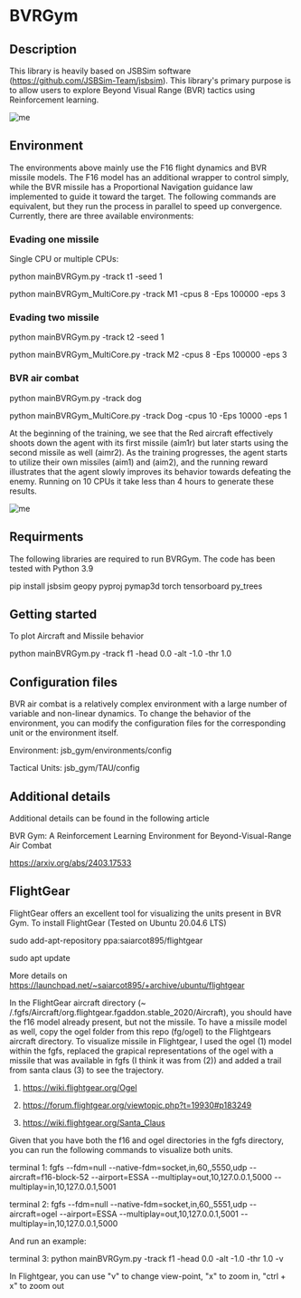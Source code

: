 # BVRGym
## Description
This library is heavily based on JSBSim software (https://github.com/JSBSim-Team/jsbsim). 
This library's primary purpose is to allow users to explore Beyond Visual Range (BVR) tactics using Reinforcement learning.

![me](https://github.com/xcwoid/BVRGym/blob/main/fg_git.gif)

## Environment
The environments above mainly use the F16 flight dynamics and BVR missile models. 
The F16 model has an additional wrapper to control simply, while the BVR missile has a Proportional Navigation guidance law implemented to guide it toward the target.
The following commands are equivalent, but they run the process in parallel to speed up convergence. 
Currently, there are three available environments:

### Evading one missile
Single CPU or multiple CPUs:

python mainBVRGym.py -track t1 -seed 1

python mainBVRGym_MultiCore.py -track M1  -cpus 8 -Eps 100000 -eps 3

### Evading two missile 

python mainBVRGym.py -track t2 -seed 1

python mainBVRGym_MultiCore.py -track M2  -cpus 8 -Eps 100000 -eps 3

### BVR air combat

python mainBVRGym.py -track dog

python mainBVRGym_MultiCore.py -track Dog -cpus 10 -Eps 10000 -eps 1

At the beginning of the training, we see that the Red aircraft effectively shoots down the agent with its first missile (aim1r) but later starts using the second missile as well (aimr2). As the training progresses, the agent starts to utilize their own missiles (aim1) and (aim2), and the running reward illustrates that the agent slowly improves its behavior towards defeating the enemy. Running on 10 CPUs it take less than 4 hours to generate these results.

![me](https://github.com/xcwoid/BVRGym/blob/main/BVRGymTraining_git.png)


## Requirments
The following libraries are required to run BVRGym. 
The code has been tested with Python 3.9 

pip install jsbsim geopy pyproj pymap3d torch tensorboard py_trees

## Getting started 
To plot Aircraft and Missile behavior 

python mainBVRGym.py -track f1 -head 0.0 -alt -1.0 -thr 1.0

## Configuration files
BVR air combat is a relatively complex environment with a large number of variable and non-linear dynamics. 
To change the behavior of the environment, you can modify the configuration files for the corresponding unit or the environment itself.

Environment: jsb_gym/environments/config

Tactical Units: jsb_gym/TAU/config

## Additional details 
Additional details can be found in the following article

BVR Gym: A Reinforcement Learning Environment for Beyond-Visual-Range Air Combat

https://arxiv.org/abs/2403.17533

## FlightGear
FlightGear offers an excellent tool for visualizing the units present in BVR Gym. 
To install FlightGear (Tested on Ubuntu 20.04.6 LTS)

sudo add-apt-repository ppa:saiarcot895/flightgear

sudo apt update

More details on https://launchpad.net/~saiarcot895/+archive/ubuntu/flightgear

In the FlightGear aircraft directory (~ /.fgfs/Aircraft/org.flightgear.fgaddon.stable_2020/Aircraft), you should have the f16 model already present, but not the missile. 
To have a missile model as well, copy the ogel folder from this repo (fg/ogel) to the Flightgears aircraft directory. 
To visualize missile in Flightgear, I used the ogel (1) model within the fgfs, replaced the grapical representations of the ogel with a missile that was available in fgfs (I think it was from (2)) and added a trail from santa claus (3) to see the trajectory. 

1) https://wiki.flightgear.org/Ogel

2) https://forum.flightgear.org/viewtopic.php?t=19930#p183249

3) https://wiki.flightgear.org/Santa_Claus

Given that you have both the f16 and ogel directories in the fgfs directory, you can run the following commands to visualize both units. 

terminal 1: fgfs --fdm=null --native-fdm=socket,in,60,,5550,udp --aircraft=f16-block-52 --airport=ESSA --multiplay=out,10,127.0.0.1,5000 --multiplay=in,10,127.0.0.1,5001

terminal 2: fgfs --fdm=null --native-fdm=socket,in,60,,5551,udp --aircraft=ogel --airport=ESSA --multiplay=out,10,127.0.0.1,5001 --multiplay=in,10,127.0.0.1,5000

And run an example: 

terminal 3: python mainBVRGym.py -track f1 -head 0.0 -alt -1.0 -thr 1.0 -v

In Flightgear, you can use "v" to change view-point, "x" to zoom in, "ctrl + x" to zoom out
